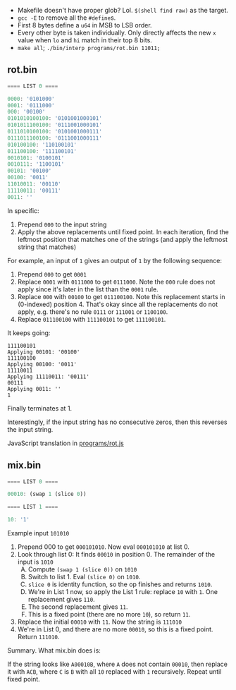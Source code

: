 - Makefile doesn't have proper glob? Lol. `$(shell find raw)` as the target.
- `gcc -E` to remove all the `#define`s.
- First 8 bytes define a `u64` in MSB to LSB order.
- Every other byte is taken individually. Only directly affects the new `x` value when `lo` and `hi` match in their top 8 bits.
- `make all`; `./bin/interp programs/rot.bin 11011;`

## rot.bin

```js
==== LIST 0 ====

0000: '0101000'
0001: '0111000'
000: '00100'
0101010100100: '0101001000101'
0101011100100: '0111001000101'
0111010100100: '0101001000111'
0111011100100: '0111001000111'
010100100: '110100101'
011100100: '111100101'
0010101: '0100101'
0010111: '1100101'
00101: '00100'
00100: '0011'
11010011: '00110'
11110011: '00111'
0011: ''
```

In specific:

1. Prepend `000` to the input string
2. Apply the above replacements until fixed point. In each iteration, find the leftmost position that matches one of the strings (and apply the leftmost string that matches)

For example, an input of `1` gives an output of `1` by the following sequence:

1. Prepend `000` to get `0001`
1. Replace `0001` with `0111000` to get `0111000`. Note the `000` rule does not apply since it's later in the list than the `0001` rule.
1. Replace `000` with `00100` to get `011100100`. Note this replacement starts in (0-indexed) position 4. That's okay since all the replacements do not apply, e.g. there's no rule `0111` or `111001` or `1100100`.
1. Replace `011100100` with `111100101` to get `111100101`.

It keeps going:

```
111100101
Applying 00101: '00100'
111100100
Applying 00100: '0011'
11110011
Applying 11110011: '00111'
00111
Applying 0011: ''
1
```

Finally terminates at 1.

Interestingly, if the input string has no consecutive zeros, then this reverses the input string.

JavaScript translation in [programs/rot.js](./programs/rot.js)

## mix.bin

```js
==== LIST 0 ====

00010: (swap 1 (slice 0))

==== LIST 1 ====

10: '1'
```

<style type="text/css">
    ol ol { list-style-type: upper-alpha; }
    ol ol ol { list-style-type: lower-roman; }
</style>

Example input `101010`

1. Prepend 000 to get `000101010`. Now eval `000101010` at list 0.
1. Look through list 0: It finds `00010` in position 0. The remainder of the input is `1010`
   1. Compute `(swap 1 (slice 0))` on `1010`
   1. Switch to list 1. Eval `(slice 0)` on `1010`.
   1. `slice 0` is identity function, so the op finishes and returns `1010`.
   1. We're in List 1 now, so apply the List 1 rule: replace `10` with `1`. One replacement gives `110`.
   1. The second replacement gives `11`.
   1. This is a fixed point (there are no more `10`), so return `11`.
1. Replace the initial `00010` with `11`. Now the string is `111010`
1. We're in List 0, and there are no more `00010`, so this is a fixed point. Return `111010`.

Summary. What mix.bin does is:

If the string looks like `A00010B`, where `A` does not contain `00010`, then replace it with `ACB`, where `C` is `B` with all `10` replaced with `1` recursively. Repeat until fixed point.
